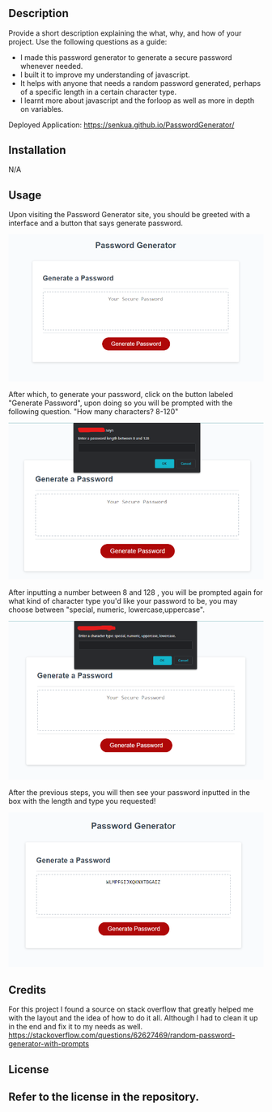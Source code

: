 # <Password Generator>

## Description

Provide a short description explaining the what, why, and how of your project. Use the following questions as a guide:

- I made this password generator to generate a secure password whenever needed.
- I built it to improve my understanding of javascript.
- It helps with anyone that needs a random password generated, perhaps of a specific length in a certain character type.
- I learnt more about javascript and the forloop as well as more in depth on variables.


Deployed Application: https://senkua.github.io/PasswordGenerator/

## Installation

N/A

## Usage

Upon visiting the Password Generator site, you should be greeted with a interface and a button that says generate password.

![button saying generate password and a box in which it will be inputted](assets/images/Screenshot1.png)

After which, to generate your password, click on the button labeled "Generate Password", upon doing so you will be prompted with the following question. "How many characters? 8-120"

![Prompt asking how long you'd like your password](assets/images/Screenshot2.png)


After inputting a number between 8 and 128 , you will be prompted again for what kind of character type you'd like your password to be, you may choose between "special, numeric, lowercase,uppercase".

![Prompt asking what character type you'd like](assets/images/Screenshot3.png)

After the previous steps, you will then see your password inputted in the box with the length and type you requested!

![Secure password inputted into box](assets/images/Screenshot4.png)

## Credits

For this project I found a source on stack overflow that greatly helped me with the layout and the idea of how to do it all. Although I had to clean it up in the end and fix it to my needs as well.
https://stackoverflow.com/questions/62627469/random-password-generator-with-prompts


## License

Refer to the license in the repository.
---
